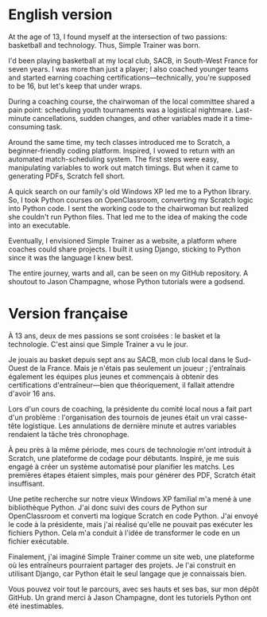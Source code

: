# English version
At the age of 13, I found myself at the intersection of two passions: basketball and technology. Thus, Simple Trainer was born.

I'd been playing basketball at my local club, SACB, in South-West France for seven years. I was more than just a player; I also coached younger teams and started earning coaching certifications—technically, you're supposed to be 16, but let's keep that under wraps.

During a coaching course, the chairwoman of the local committee shared a pain point: scheduling youth tournaments was a logistical nightmare. Last-minute cancellations, sudden changes, and other variables made it a time-consuming task.

Around the same time, my tech classes introduced me to Scratch, a beginner-friendly coding platform. Inspired, I vowed to return with an automated match-scheduling system. The first steps were easy, manipulating variables to work out match timings. But when it came to generating PDFs, Scratch fell short.

A quick search on our family's old Windows XP led me to a Python library. So, I took Python courses on OpenClassroom, converting my Scratch logic into Python code. I sent the working code to the chairwoman but realized she couldn't run Python files. That led me to the idea of making the code into an executable.

Eventually, I envisioned Simple Trainer as a website, a platform where coaches could share projects. I built it using Django, sticking to Python since it was the language I knew best.

The entire journey, warts and all, can be seen on my GitHub repository. A shoutout to Jason Champagne, whose Python tutorials were a godsend.

# Version française
À 13 ans, deux de mes passions se sont croisées : le basket et la technologie. C'est ainsi que Simple Trainer a vu le jour.

Je jouais au basket depuis sept ans au SACB, mon club local dans le Sud-Ouest de la France. Mais je n'étais pas seulement un joueur ; j'entraînais également les équipes plus jeunes et commençais à obtenir des certifications d'entraîneur—bien que théoriquement, il fallait attendre d'avoir 16 ans.

Lors d'un cours de coaching, la présidente du comité local nous a fait part d'un problème : l'organisation des tournois de jeunes était un vrai casse-tête logistique. Les annulations de dernière minute et autres variables rendaient la tâche très chronophage.

À peu près à la même période, mes cours de technologie m'ont introduit à Scratch, une plateforme de codage pour débutants. Inspiré, je me suis engagé à créer un système automatisé pour planifier les matchs. Les premières étapes étaient simples, mais pour générer des PDF, Scratch était insuffisant.

Une petite recherche sur notre vieux Windows XP familial m'a mené à une bibliothèque Python. J'ai donc suivi des cours de Python sur OpenClassroom et converti ma logique Scratch en code Python. J'ai envoyé le code à la présidente, mais j'ai réalisé qu'elle ne pouvait pas exécuter les fichiers Python. Cela m'a conduit à l'idée de transformer le code en un fichier exécutable.

Finalement, j'ai imaginé Simple Trainer comme un site web, une plateforme où les entraîneurs pourraient partager des projets. Je l'ai construit en utilisant Django, car Python était le seul langage que je connaissais bien.

Vous pouvez voir tout le parcours, avec ses hauts et ses bas, sur mon dépôt GitHub. Un grand merci à Jason Champagne, dont les tutoriels Python ont été inestimables.
